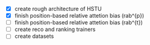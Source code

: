 - [X] create rough architecture of HSTU
- [X] finish position-based relative attetion bias (rab^{p})
- [ ] finish position-based relative attetion bias (rab^{t})
- [ ] create reco and ranking trainers
- [ ] create datasets
